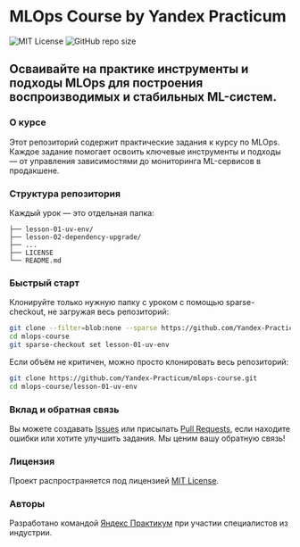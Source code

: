 # MLOps Course by Yandex Practicum

![MIT License](https://img.shields.io/badge/license-MIT-green)
![GitHub repo size](https://img.shields.io/github/repo-size/Yandex-Practicum/mlops-course)

## Осваивайте на практике инструменты и подходы MLOps для построения воспроизводимых и стабильных ML-систем.

### О курсе

Этот репозиторий содержит практические задания к курсу по MLOps. Каждое задание помогает освоить ключевые инструменты и подходы — от управления зависимостями до мониторинга ML-сервисов в продакшене.

### Структура репозитория

Каждый урок — это отдельная папка:
```
├── lesson-01-uv-env/
├── lesson-02-dependency-upgrade/
├── ...
├── LICENSE
└── README.md
```

### Быстрый старт

Клонируйте только нужную папку с уроком с помощью sparse-checkout, не загружая весь репозиторий:

```bash
git clone --filter=blob:none --sparse https://github.com/Yandex-Practicum/mlops-course.git
cd mlops-course
git sparse-checkout set lesson-01-uv-env
```
Если объём не критичен, можно просто клонировать весь репозиторий:

```bash
git clone https://github.com/Yandex-Practicum/mlops-course.git
cd mlops-course/lesson-01-uv-env
```

### Вклад и обратная связь

Вы можете создавать [Issues](https://github.com/Yandex-Practicum/mlops-course/issues) или присылать [Pull Requests](https://github.com/Yandex-Practicum/mlops-course/pulls), если находите ошибки или хотите улучшить задания. Мы ценим вашу обратную связь!


### Лицензия

Проект распространяется под лицензией [MIT License](LICENSE).


### Авторы

Разработано командой [Яндекс Практикум](https://practicum.yandex.ru) при участии специалистов из индустрии.
